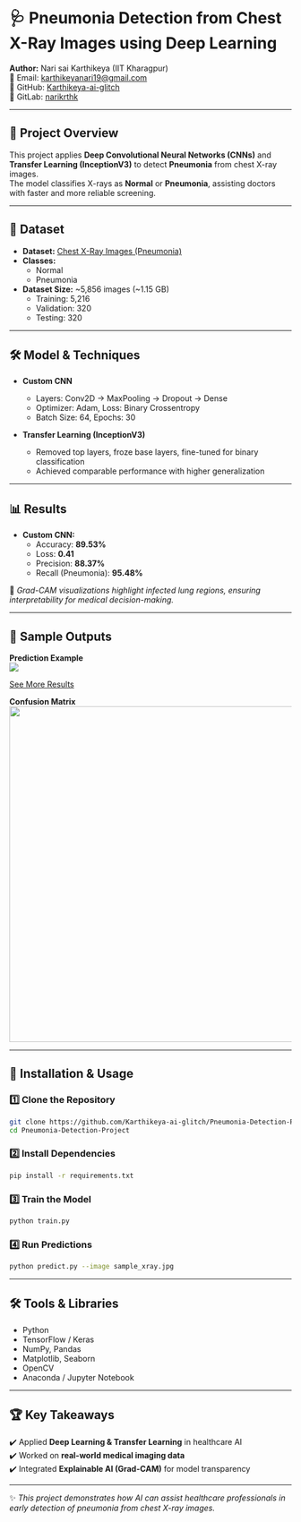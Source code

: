 # 🩺 Pneumonia Detection from Chest X-Ray Images using Deep Learning  

**Author:** Nari sai Karthikeya (IIT Kharagpur)  
📧 Email: [karthikeyanari19@gmail.com](mailto:karthikeyanari19@gmail.com)  
🔗 GitHub: [Karthikeya-ai-glitch](https://github.com/Karthikeya-ai-glitch)  
🔗 GitLab: [narikrthk](https://gitlab.com/narikrthk)  

---

## 📌 Project Overview  
This project applies **Deep Convolutional Neural Networks (CNNs)** and **Transfer Learning (InceptionV3)** to detect **Pneumonia** from chest X-ray images.  
The model classifies X-rays as **Normal** or **Pneumonia**, assisting doctors with faster and more reliable screening.  

---

## 📂 Dataset  
- **Dataset:** [Chest X-Ray Images (Pneumonia)](https://www.kaggle.com/paultimothymooney/chest-xray-pneumonia)  
- **Classes:**  
  - Normal  
  - Pneumonia  
- **Dataset Size:** ~5,856 images (~1.15 GB)  
  - Training: 5,216  
  - Validation: 320  
  - Testing: 320  

---

## 🛠️ Model & Techniques  
- **Custom CNN**  
  - Layers: Conv2D → MaxPooling → Dropout → Dense  
  - Optimizer: Adam, Loss: Binary Crossentropy  
  - Batch Size: 64, Epochs: 30  

- **Transfer Learning (InceptionV3)**  
  - Removed top layers, froze base layers, fine-tuned for binary classification  
  - Achieved comparable performance with higher generalization  

---

## 📊 Results  
- **Custom CNN:**  
  - Accuracy: **89.53%**  
  - Loss: **0.41**  
  - Precision: **88.37%**  
  - Recall (Pneumonia): **95.48%**  

📌 *Grad-CAM visualizations highlight infected lung regions, ensuring interpretability for medical decision-making.*  

---

## 📸 Sample Outputs  

**Prediction Example**  
<kbd>
<img src="demo/sample/sample.png">
</kbd>  

[See More Results](demo/images/result.png)  

**Confusion Matrix**  
<kbd>
<img src="demo/report/CM.png" width="800px" height="600px">
</kbd>  

---

## 🔧 Installation & Usage  

### 1️⃣ Clone the Repository  
```bash
git clone https://github.com/Karthikeya-ai-glitch/Pneumonia-Detection-Project.git
cd Pneumonia-Detection-Project
```

### 2️⃣ Install Dependencies  
```bash
pip install -r requirements.txt
```

### 3️⃣ Train the Model  
```bash
python train.py
```

### 4️⃣ Run Predictions  
```bash
python predict.py --image sample_xray.jpg
```

---

## 🛠️ Tools & Libraries  
- Python  
- TensorFlow / Keras  
- NumPy, Pandas  
- Matplotlib, Seaborn  
- OpenCV  
- Anaconda / Jupyter Notebook  

---

## 🏆 Key Takeaways  
✔️ Applied **Deep Learning & Transfer Learning** in healthcare AI  
✔️ Worked on **real-world medical imaging data**  
✔️ Integrated **Explainable AI (Grad-CAM)** for model transparency  

---

✨ *This project demonstrates how AI can assist healthcare professionals in early detection of pneumonia from chest X-ray images.*  
